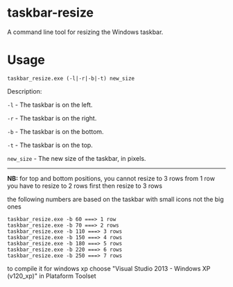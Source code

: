 # taskbar-resize
A command line tool for resizing the Windows taskbar.

# Usage
    taskbar_resize.exe (-l|-r|-b|-t) new_size

Description:

`-l` - The taskbar is on the left.

`-r` - The taskbar is on the right.

`-b` - The taskbar is on the bottom.

`-t` - The taskbar is on the top.

`new_size` - The new size of the taskbar, in pixels.

__________

**NB:** for top and bottom positions, you cannot resize to 3 rows from 1 row you have to resize to 2 rows first then resize to 3 rows

the following numbers are based on the taskbar with small icons not the big ones
```batch
taskbar_resize.exe -b 60 ===> 1 row
taskbar_resize.exe -b 70 ===> 2 rows
taskbar_resize.exe -b 110 ===> 3 rows
taskbar_resize.exe -b 150 ===> 4 rows
taskbar_resize.exe -b 180 ===> 5 rows
taskbar_resize.exe -b 220 ===> 6 rows
taskbar_resize.exe -b 250 ===> 7 rows
```

to compile it for windows xp choose "Visual Studio 2013 - Windows XP (v120_xp)" in Plataform Toolset
